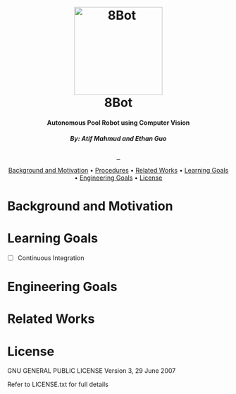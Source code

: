 <h1 align="center">
    <br>
    <a href="#"><img src="https://banner2.kisspng.com/20180318/pow/kisspng-eight-ball-magic-8-ball-clip-art-ball-vector-5aae6272c6ee82.9269252915213779068148.jpg" alt="8Bot" width="200"></a>
    <br>
    8Bot
    <br>
</h1>

<h4 align="center">Autonomous Pool Robot using Computer Vision</h4>

<h5 align="center">By: Atif Mahmud and Ethan Guo</h5>

<p align="center">
    <a href="http://python.org/">
        <img src="http://forthebadge.com/images/badges/made-with-python.svg" alt="">
    </a>
    <a href="#">
        <img src="https://forthebadge.com/images/badges/fuck-it-ship-it.svg" alt="">
    </a>
    <a href="#">
        <img src="http://forthebadge.com/images/badges/60-percent-of-the-time-works-every-time.svg" alt="">
    </a>
</p>

<p align="center">
    <a href="#procedures">Background and Motivation</a> •
    <a href="#procedures">Procedures</a> •
    <a href="#related-works">Related Works</a> •
    <a href="#learning-goals">Learning Goals</a> •
    <a href="#engineering-goals">Engineering Goals</a> •
    <a href="#license">License</a>
</p>

# Background and Motivation

# Learning Goals
- [ ] Continuous Integration

# Engineering Goals

# Related Works

# License

GNU GENERAL PUBLIC LICENSE
Version 3, 29 June 2007

Refer to LICENSE.txt for full details
